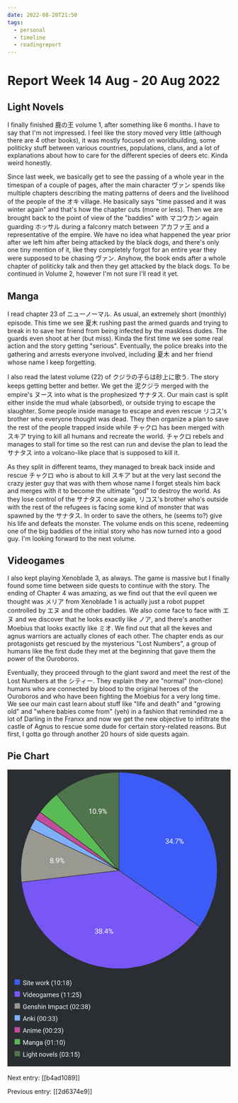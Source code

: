 ```yaml
---
date: 2022-08-20T21:50
tags:
  - personal
  - timeline
  - readingreport
---
```


#  Report Week 14 Aug - 20 Aug 2022

## Light Novels

I finally finished 鹿の王 volume 1, after something like 6 months. I have to say
that I'm not impressed. I feel like the story moved very little (although there
are 4 other books), it was mostly focused on worldbuilding, some politicky
stuff between various countries, populations, clans, and a lot of explanations
about how to care for the different species of deers etc. Kinda weird honestly.

Since last week, we basically get to see the passing of a whole year in the
timespan of a couple of pages, after the main character ヴァン spends like
multiple chapters describing the mating patterns of deers and the livelihood of
the people of the オキ village. He basically says "time passed and it was winter
again" and that's how the chapter cuts (more or less). Then we are brought back
to the point of view of the "baddies" with マコウカン again guarding ホッサル
during a falconry match between アカファ王 and a representative of the empire.
We have no idea what happened the year prior after we left him after being
attacked by the black dogs, and there's only one tiny mention of it, like they
completely forgot for an entire year they were supposed to be chasing ヴァン.
Anyhow, the book ends after a whole chapter of politicky talk and then they get
attacked by the black dogs. To be continued in Volume 2, however I'm not sure
I'll read it yet.

## Manga

I read chapter 23 of ニューノーマル. As usual, an extremely short (monthly)
episode. This time we see 夏木 rushing past the armed guards and trying to break
in to save her friend from being infected by the maskless dudes. The guards even
shoot at her (but miss). Kinda the first time we see some real action and the
story getting "serious". Eventually, the police breaks into the gathering and
arrests everyone involved, including 夏木 and her friend whose name I keep
forgetting.

I also read the latest volume (22) of クジラの子らは砂上に歌う. The story keeps
getting better and better. We get the 泥クジラ merged with the empire's ヌース
into what is the prophesized サナタス. Our main cast is split either inside the
mud whale (absorbed), or outside trying to escape the slaughter. Some people
inside manage to escape and even rescue リコス's brother who everyone thought
was dead. They then organize a plan to save the rest of the people trapped
inside while チャクロ has been merged with スキア trying to kill all humans and
recreate the world. チャクロ rebels and manages to stall for time so the rest
can run and devise the plan to lead the サナタス into a volcano-like place that
is supposed to kill it.

As they split in different teams, they managed to break back inside and rescue
チャクロ who is about to kill スキア but at the very last second the crazy
jester guy that was with them whose name I forget steals him back and merges
with it to become the ultimate "god" to destroy the world. As they lose control
of the サナタス once again, リコス's brother who's outside with the rest of the
refugees is facing some kind of monster that was spawned by the サナタス. In
order to save the others, he (seems to?) give his life and defeats the monster.
The volume ends on this scene, redeeming one of the big baddies of the initial
story who has now turned into a good guy. I'm looking forward to the next
volume.

## Videogames

I also kept playing Xenoblade 3, as always. The game is massive but I finally
found some time between side quests to continue with the story. The ending of
Chapter 4 was amazing, as we find out that the evil queen we thought was メリア
from Xenoblade 1 is actually just a robot puppet controlled by エヌ and the
other baddies. We also come face to face with エヌ and we discover that he looks
exactly like ノア, and there's another Moebius that looks exactly like ミオ. We
find out that all the keves and agnus warriors are actually clones of each other.
The chapter ends as our protagonists get rescued by the mysterious "Lost Numbers",
a group of humans like the first dude they met at the beginning that gave them
the power of the Ouroboros.

Eventually, they proceed through to the giant sword and meet the rest of the
Lost Numbers at the シティー. They explain they are "normal" (non-clone) humans
who are connected by blood to the original heroes of the Ouroboros and who have
been fighting the Moebius for a very long time. We see our main cast learn about
stuff like "life and death" and "growing old" and "where babies come from" (yeh)
in a fashion that reminded me a lot of Darling in the Franxx and now we get the
new objective to infiltrate the castle of Agnus to rescue some dude for certain
story-related reasons. But first, I gotta go through another 20 hours of side
quests again.

## Pie Chart

![Report](./static/reports/2022-08-20.png)

Next entry: [[b4ad1089]]

Previous entry: [[2d6374e9]]

